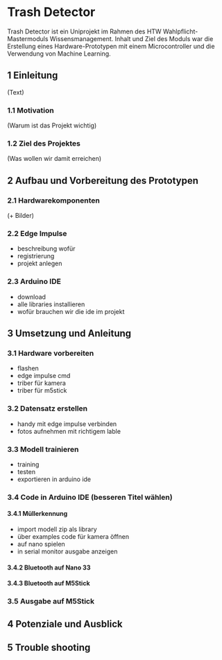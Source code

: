 # Trash Detector

Trash Detector ist ein Uniprojekt im Rahmen des HTW Wahlpflicht-Mastermoduls Wissensmanagement. Inhalt und Ziel des Moduls war die Erstellung eines Hardware-Prototypen mit einem Microcontroller und die Verwendung von Machine Learning.

## 1 Einleitung

(Text)

### 1.1 Motivation

(Warum ist das Projekt wichtig)

### 1.2 Ziel des Projektes

(Was wollen wir damit erreichen)

## 2 Aufbau und Vorbereitung des Prototypen

### 2.1 Hardwarekomponenten

(+ Bilder)

### 2.2 Edge Impulse
- beschreibung wofür
- registrierung
- projekt anlegen

### 2.3 Arduino IDE
- download
- alle libraries installieren
- wofür brauchen wir die ide im projekt

## 3 Umsetzung und Anleitung

### 3.1 Hardware vorbereiten
- flashen
- edge impulse cmd
- triber für kamera
- triber für m5stick

### 3.2 Datensatz erstellen
- handy mit edge impulse verbinden
- fotos aufnehmen mit richtigem lable

### 3.3 Modell trainieren
- training
- testen
- exportieren in arduino ide

### 3.4 Code in Arduino IDE (besseren Titel wählen)

#### 3.4.1 Müllerkennung
- import modell zip als library
- über examples code für kamera öffnen
- auf nano spielen
- in serial monitor ausgabe anzeigen

#### 3.4.2 Bluetooth auf Nano 33

#### 3.4.3 Bluetooth auf M5Stick

### 3.5 Ausgabe auf M5Stick

## 4 Potenziale und Ausblick

## 5 Trouble shooting
